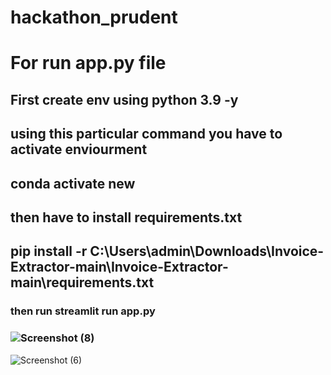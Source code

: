 # hackathon_prudent

# For run app.py file
## First create env using python 3.9 -y
## using this particular command you have to activate enviourment
## conda activate new
## then have to install requirements.txt
## pip install -r C:\Users\admin\Downloads\Invoice-Extractor-main\Invoice-Extractor-main\requirements.txt

### then run streamlit run app.py 

### ![Screenshot (8)](https://github.com/adas754/hackathon_prudent/assets/83580623/fefaca7f-5b83-4358-86fe-a4d322406d43)
![Screenshot (6)](https://github.com/adas754/hackathon_prudent/assets/83580623/0970e93d-2044-4d17-bd95-db0fadb56e66)


